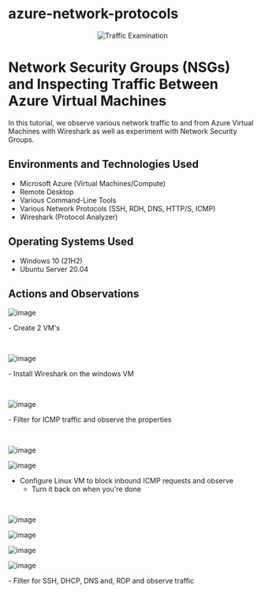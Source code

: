# azure-network-protocols

<p align="center">
<img src="https://i.imgur.com/Ua7udoS.png" alt="Traffic Examination"/>
</p>

<h1>Network Security Groups (NSGs) and Inspecting Traffic Between Azure Virtual Machines</h1>
In this tutorial, we observe various network traffic to and from Azure Virtual Machines with Wireshark as well as experiment with Network Security Groups. <br />



<h2>Environments and Technologies Used</h2>

- Microsoft Azure (Virtual Machines/Compute)
- Remote Desktop
- Various Command-Line Tools
- Various Network Protocols (SSH, RDH, DNS, HTTP/S, ICMP)
- Wireshark (Protocol Analyzer)

<h2>Operating Systems Used </h2>

- Windows 10 (21H2)
- Ubuntu Server 20.04



<h2>Actions and Observations</h2>

![image](https://github.com/user-attachments/assets/5ffd7e35-db1c-4b08-a9bc-a213827ec80d)

</p>
<p>
 - Create 2 VM's
</p>
<br />

![image](https://github.com/user-attachments/assets/4ed9b6fd-09dc-492a-9036-4f51428927c2)

</p>
<p>
 - Install Wireshark on the windows VM
</p>
<br />

![image](https://github.com/user-attachments/assets/7cfc86de-4d32-42f4-9b75-240b50010bfe)

</p>
<p>
- Filter for ICMP traffic and observe the properties
</p>
<br />


<p>

  
![image](https://github.com/user-attachments/assets/86169939-3167-46f2-885a-9b1b237fab0e)

![image](https://github.com/user-attachments/assets/8f7306ea-2900-47f9-a616-91aad8f37b87)

</p>

- Configure Linux VM to block inbound ICMP requests and observe
  - Turn it back on when you're done
</p>
<br />


![image](https://github.com/user-attachments/assets/b2eb4aca-27fa-449f-93df-dca4c2b236a5)

![image](https://github.com/user-attachments/assets/1102bec9-c5bc-46ad-bb0d-a82c9b55ba8b)

![image](https://github.com/user-attachments/assets/984f99a1-b08a-488b-a5c9-cac4167cb766)

![image](https://github.com/user-attachments/assets/b1906975-c29e-4831-b5c5-a64666a980d6)

</p>
<p>
- Filter for SSH, DHCP, DNS and, RDP  and observe traffic
</p>
<br />


